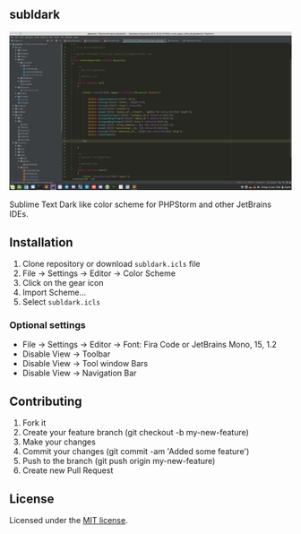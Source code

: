 ## subldark

![](screenshot.png)

Sublime Text Dark like color scheme for PHPStorm and other JetBrains IDEs.

## Installation

1. Clone repository or download `subldark.icls` file
2. File → Settings → Editor → Color Scheme
3. Click on the gear icon
4. Import Scheme...
5. Select `subldark.icls`

### Optional settings

- File → Settings → Editor → Font: Fira Code or JetBrains Mono, 15, 1.2
- Disable View → Toolbar
- Disable View → Tool window Bars
- Disable View → Navigation Bar

## Contributing

1. Fork it
2. Create your feature branch (git checkout -b my-new-feature)
3. Make your changes
4. Commit your changes (git commit -am 'Added some feature')
5. Push to the branch (git push origin my-new-feature)
6. Create new Pull Request

## License

Licensed under the [MIT license](https://opensource.org/licenses/MIT).
